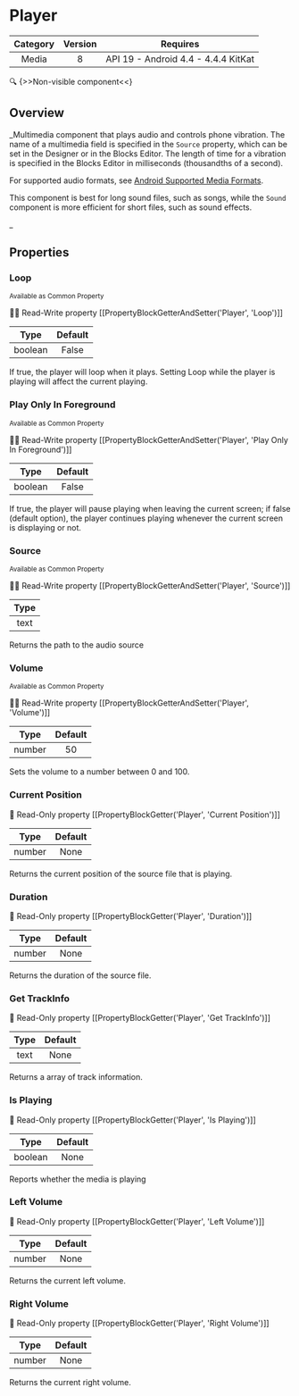 # Player

| Category | Version | Requires |
|:--------:|:-------:|:--------:|
|Media|8|API 19 - Android 4.4 - 4.4.4 KitKat|

:mag: {>>Non-visible component<<}

## Overview

_Multimedia component that plays audio and controls phone vibration.  The name of a multimedia field is specified in the <code>Source</code> property, which can be set in the Designer or in the Blocks Editor.  The length of time for a vibration is specified in the Blocks Editor in milliseconds (thousandths of a second).
<p>For supported audio formats, see <a href="http://developer.android.com/guide/appendix/media-formats.html" target="_blank">Android Supported Media Formats</a>.</p>
<p>This component is best for long sound files, such as songs, while the <code>Sound</code> component is more efficient for short files, such as sound effects.</p>_

## Properties

### Loop

<small>Available as Common Property</small>

:eyes::pencil: Read-Write property
[[PropertyBlockGetterAndSetter('Player', 'Loop')]]

| Type | Default |
|:----:|:-------:|
|boolean|False|

If true, the player will loop when it plays. Setting Loop while the player is playing will affect the current playing.

### Play Only In Foreground

<small>Available as Common Property</small>

:eyes::pencil: Read-Write property
[[PropertyBlockGetterAndSetter('Player', 'Play Only In Foreground')]]

| Type | Default |
|:----:|:-------:|
|boolean|False|

If true, the player will pause playing when leaving the current screen; if false (default option), the player continues playing whenever the current screen is displaying or not.

### Source

<small>Available as Common Property</small>

:eyes::pencil: Read-Write property
[[PropertyBlockGetterAndSetter('Player', 'Source')]]

| Type |
|:----:|
|text|

Returns the path to the audio source

### Volume

<small>Available as Common Property</small>

:eyes::pencil: Read-Write property
[[PropertyBlockGetterAndSetter('Player', 'Volume')]]

| Type | Default |
|:----:|:-------:|
|number|50|

Sets the volume to a number between 0 and 100.

### Current Position



:eyes: Read-Only property
[[PropertyBlockGetter('Player', 'Current Position')]]

| Type | Default |
|:----:|:-------:|
|number|None|

Returns the current position of the source file that is playing.

### Duration



:eyes: Read-Only property
[[PropertyBlockGetter('Player', 'Duration')]]

| Type | Default |
|:----:|:-------:|
|number|None|

Returns the duration of the source file.

### Get TrackInfo



:eyes: Read-Only property
[[PropertyBlockGetter('Player', 'Get TrackInfo')]]

| Type | Default |
|:----:|:-------:|
|text|None|

Returns a array of track information.

### Is Playing



:eyes: Read-Only property
[[PropertyBlockGetter('Player', 'Is Playing')]]

| Type | Default |
|:----:|:-------:|
|boolean|None|

Reports whether the media is playing

### Left Volume



:eyes: Read-Only property
[[PropertyBlockGetter('Player', 'Left Volume')]]

| Type | Default |
|:----:|:-------:|
|number|None|

Returns the current left volume.

### Right Volume



:eyes: Read-Only property
[[PropertyBlockGetter('Player', 'Right Volume')]]

| Type | Default |
|:----:|:-------:|
|number|None|

Returns the current right volume.